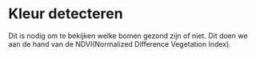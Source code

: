 # Kleur detecteren

Dit is nodig om te bekijken welke bomen gezond zijn of niet. Dit doen we aan de hand van de NDVI(Normalized Difference Vegetation Index).
